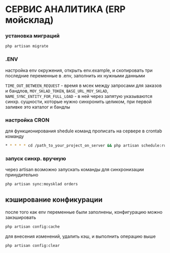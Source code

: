 # СЕРВИС АНАЛИТИКА (ERP мойсклад)

### установка миграций

```bash
php artisan migrate
```

### .ENV

настройка env окружения, открыть env.example, и скопировать три последние переменные в .env, заполнить их нужными данными

`TIME_OUT_BETWEEN_REQUEST` - время в мсек между запросами для заказов и бандлов, `MOY_SKLAD_TOKEN`, `BASE_URL_MOY_SKLAD`, `NAME_SYNC_ENTITY_FOR_FULL_LOAD` - в ней через запятую указываются синхр. сущности, которые нужно синхронить целиком, при первой заливке это каталог и бандлы

### настройка CRON

для функционирования shedule команд прописать на сервере в crontab команду

```bash
* * * * * cd /path_to_your_project_on_server && php artisan schedule:run >> /dev/null 2>&1
```

### запуск синхр. вручную

через artisan возможно запускать команды для синхронизации принудительно

```bash
php artisan sync:moysklad orders
```

## кэширование конфикурации

после того как env переменные были заполнены, конфигурацию можно закэшировать

```bash
php artisan config:cache
```

для внесения изменений, удалить кэш, и выполнить операцию выше

```bash
php artisan config:clear
```





